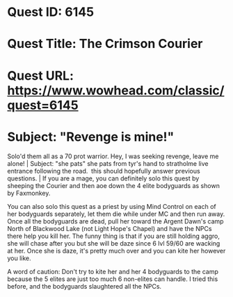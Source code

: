 # Quest ID: 6145
# Quest Title: The Crimson Courier
# Quest URL: https://www.wowhead.com/classic/quest=6145
# Subject: "Revenge is mine!"
Solo'd them all as a 70 prot warrior.
Hey, I was seeking revenge, leave me alone! | Subject: "she pats"
she pats from tyr's hand to stratholme live entrance following the road.  this should hopefully answer previous questions. | If you are a mage, you can definitely solo this quest by sheeping the Courier and then aoe down the 4 elite bodyguards as shown by Faxmonkey.

You can also solo this quest as a priest by using Mind Control on each of her bodyguards separately, let them die while under MC and then run away. Once all the bodyguards are dead, pull her toward the Argent Dawn's camp North of Blackwood Lake (not Light Hope's Chapel) and have the NPCs there help you kill her. The funny thing is that if you are still holding aggro, she will chase after you but she will be daze since 6 lvl 59/60 are wacking at her. Once she is daze, it's pretty much over and you can kite her however you like.

A word of caution: Don't try to kite her and her 4 bodyguards to the camp because the 5 elites are just too much 6 non-elites can handle. I tried this before, and the bodyguards slaughtered all the NPCs.